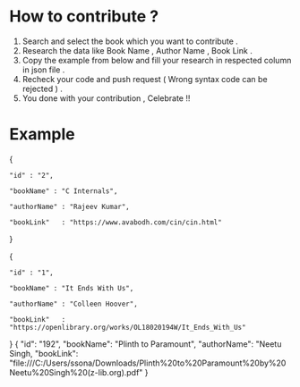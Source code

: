 
# How to contribute ?


1. Search and select the book which you want to contribute .
2. Research the data like Book Name , Author Name , Book Link .
3. Copy the example from below and fill your research in respected column in json file .
4. Recheck your code and push request ( Wrong syntax code can be rejected ) .
5. You done with your contribution , Celebrate !! 

 # Example

 {
 
    "id" : "2",
    
    "bookName" : "C Internals",
    
    "authorName" : "Rajeev Kumar",
    
    "bookLink"   : "https://www.avabodh.com/cin/cin.html"
    
}

{
 
    "id" : "1",
    
    "bookName" : "It Ends With Us",
    
    "authorName" : "Colleen Hoover",
    
    "bookLink"   : "https://openlibrary.org/works/OL18020194W/It_Ends_With_Us"
    
}
{
        "id": "192",
        "bookName": "Plinth to Paramount",
        "authorName": "Neetu Singh,
        "bookLink": "file:///C:/Users/ssona/Downloads/Plinth%20to%20Paramount%20by%20Neetu%20Singh%20(z-lib.org).pdf"
     }




